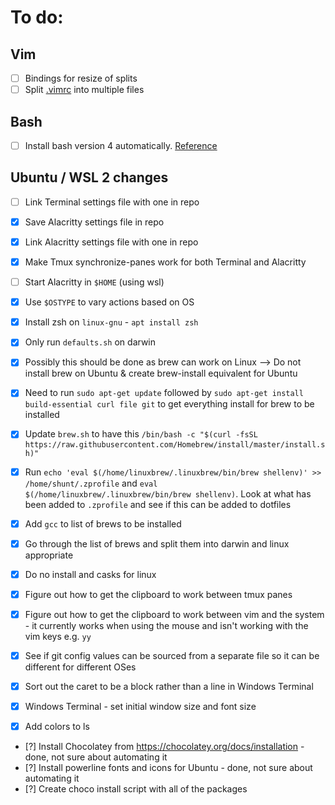 # To do:

## Vim

- [ ] Bindings for resize of splits
- [ ] Split [.vimrc](./dotfiles/.vimrc) into multiple files

## Bash

- [ ] Install bash version 4 automatically. [Reference](https://gist.github.com/Rican7/44081a9806595704fa7b289c32fcd62c)

## Ubuntu / WSL 2 changes

- [ ] Link Terminal settings file with one in repo
- [x] Save Alacritty settings file in repo
- [x] Link Alacritty settings file with one in repo
- [x] Make Tmux synchronize-panes work for both Terminal and Alacritty
- [ ] Start Alacritty in `$HOME` (using wsl)

- [x] Use `$OSTYPE` to vary actions based on OS
- [x] Install zsh on `linux-gnu` - `apt install zsh`
- [x] Only run `defaults.sh` on darwin
- [x] Possibly this should be done as brew can work on Linux --> Do not install brew on Ubuntu & create brew-install equivalent for Ubuntu
- [x] Need to run `sudo apt-get update` followed by `sudo apt-get install build-essential curl file git` to get everything install for brew to be installed
- [x] Update `brew.sh` to have this `/bin/bash -c "$(curl -fsSL https://raw.githubusercontent.com/Homebrew/install/master/install.sh)"`
- [x] Run `echo 'eval $(/home/linuxbrew/.linuxbrew/bin/brew shellenv)' >> /home/shunt/.zprofile` and `eval $(/home/linuxbrew/.linuxbrew/bin/brew shellenv)`. Look at what has been added to `.zprofile` and see if this can be added to dotfiles
- [x] Add `gcc` to list of brews to be installed
- [x] Go through the list of brews and split them into darwin and linux appropriate
- [x] Do no install and casks for linux
- [x] Figure out how to get the clipboard to work between tmux panes
- [x] Figure out how to get the clipboard to work between vim and the system - it currently works when using the mouse and isn't working with the vim keys e.g. `yy`
- [x] See if git config values can be sourced from a separate file so it can be different for different OSes
- [x] Sort out the caret to be a block rather than a line in Windows Terminal
- [x] Windows Terminal - set initial window size and font size
- [x] Add colors to ls

- [?] Install Chocolatey from https://chocolatey.org/docs/installation - done, not sure about automating it
- [?] Install powerline fonts and icons for Ubuntu - done, not sure about automating it
- [?] Create choco install script with all of the packages
